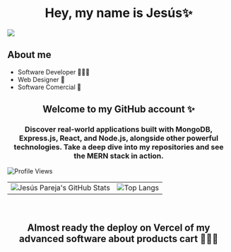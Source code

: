 <div align="center">
<h1 align="center">Hey, my name is Jesús✨</h1>
</div>
<img src="https://github.com/user-attachments/assets/5a3c25d3-bf6b-49d0-803e-d7b1aa5d9721">

## About me

- Software Developer 👨🏻‍💻
- Web Designer 🎨
- Software Comercial 💼

<h2 align="center">Welcome to my GitHub account ✨</h2>

<h3 align="center">Discover real-world applications built with MongoDB, Express.js, React, and Node.js, alongside other powerful technologies. Take a deep dive into my repositories and see the MERN stack in action.</h3>

![Profile Views](https://komarev.com/ghpvc/?username=jesusparfer27&color=blueviolet)

<table align="center">
  <tr>
    <td>
      <img src="https://github-readme-stats.vercel.app/api?username=jesusparfer27&show_icons=true&theme=radical" alt="Jesús Pareja's GitHub Stats">
    </td>
    <td>
      <img src="https://github-readme-stats.vercel.app/api/top-langs/?username=jesusparfer27&layout=compact&theme=radical" alt="Top Langs">
    </td>
  </tr>
</table>
  
<br>

<h2 align="center">Almost ready the deploy on Vercel of my advanced software about products cart 👷🏼‍♂️</h2>

<br>

